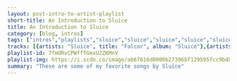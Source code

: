```yaml
---
layout: post-intro-to-artist-playlist
short-title: An Introduction to Sluice
title: An Introduction to Sluice
category: [blog, intros]
tags: ["intros","playlists","sluice","sluice","sluice","sluice","sluice","sluice","sluice","sluice","sluice","sluice","sluice","sluice","sluice","sluice","sluice"]
tracks: [{artists: "Sluice", title: "Falcor", album: "Sluice"},{artists: "Sluice", title: "Nikki", album: "Sluice"},{artists: "Sluice", title: "Woke", album: "Sluice"},{artists: "Sluice", title: "Stimulation (Can't Get No)", album: "Sluice"},{artists: "Sluice", title: "27 Down", album: "Sluice"},{artists: "Sluice", title: "Hospital? Trashcan!", album: "Hopeless Contrarian"},{artists: "Sluice", title: "I've Never Enjoyed Anything Ever", album: "Hopeless Contrarian"},{artists: "Sluice", title: "Satellite", album: "Hopeless Contrarian"},{artists: "Sluice", title: "Sludge", album: "Hopeless Contrarian"},{artists: "Sluice", title: "Ghost", album: "Hopeless Contrarian"},{artists: "Sluice", title: "Nuke the Sun", album: "Hopeless Contrarian"},{artists: "Sluice", title: "Unreliable Narrator", album: "Hopeless Contrarian"},{artists: "Sluice", title: "Cull", album: "Hopeless Contrarian"},{artists: "Sluice", title: "Think Again Friendarino", album: "Hopeless Contrarian"},{artists: "Sluice", title: "Hopeless Contrarian", album: "Hopeless Contrarian"}]
playlist-id: 7fmORvCPWffTGmxU2ZKMnV
playlist-img: https://i.scdn.co/image/ab67616d0000b27396bf129595fcc9bd881da449
summary: "These are some of my favorite songs by Sluice"
---
```

